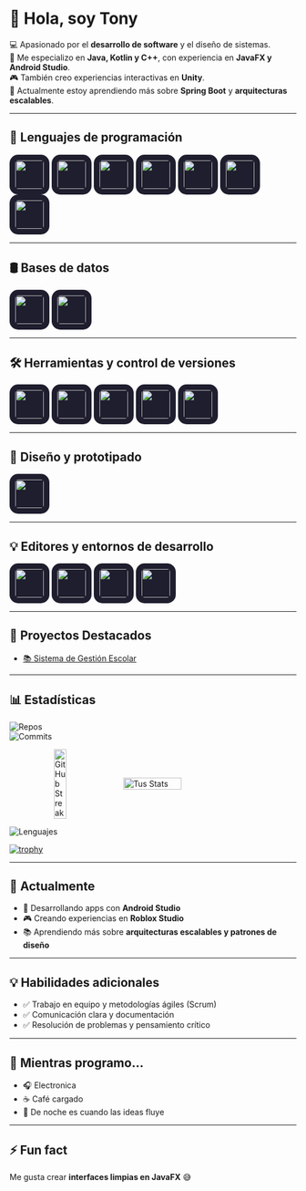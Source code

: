 # 👋 Hola, soy Tony  

💻 Apasionado por el **desarrollo de software** y el diseño de sistemas.  
🚀 Me especializo en **Java, Kotlin y C++**, con experiencia en **JavaFX y Android Studio**.  
🎮 También creo experiencias interactivas en **Unity**.  
🌱 Actualmente estoy aprendiendo más sobre **Spring Boot** y **arquitecturas escalables**.  

---

## 🧰 Lenguajes de programación  

<p align="left">
  <img src="https://cdn.jsdelivr.net/gh/devicons/devicon/icons/java/java-original.svg" width="50" height="50" style="background-color:#1e1e2e; border-radius:15px; padding:10px;"/>
  <img src="https://cdn.jsdelivr.net/gh/devicons/devicon/icons/c/c-original.svg" width="50" height="50" style="background-color:#1e1e2e; border-radius:15px; padding:10px;"/>
  <img src="https://cdn.jsdelivr.net/gh/devicons/devicon/icons/cplusplus/cplusplus-original.svg" width="50" height="50" style="background-color:#1e1e2e; border-radius:15px; padding:10px;"/>
  <img src="https://cdn.jsdelivr.net/gh/devicons/devicon/icons/php/php-original.svg" width="50" height="50" style="background-color:#1e1e2e; border-radius:15px; padding:10px;"/>
  <img src="https://cdn.jsdelivr.net/gh/devicons/devicon/icons/html5/html5-original.svg" width="50" height="50" style="background-color:#1e1e2e; border-radius:15px; padding:10px;"/>
  <img src="https://cdn.jsdelivr.net/gh/devicons/devicon/icons/javascript/javascript-original.svg" width="50" height="50" style="background-color:#1e1e2e; border-radius:15px; padding:10px;"/>
  <img src="https://cdn.jsdelivr.net/gh/devicons/devicon/icons/lua/lua-original.svg" width="50" height="50" style="background-color:#1e1e2e; border-radius:15px; padding:10px;"/>
</p>

---

## 🛢️ Bases de datos  

<p align="left">
  <img src="https://cdn.jsdelivr.net/gh/devicons/devicon/icons/mysql/mysql-original.svg" width="50" height="50" style="background-color:#1e1e2e; border-radius:15px; padding:10px;"/>
  <img src="https://cdn.jsdelivr.net/gh/devicons/devicon/icons/oracle/oracle-original.svg" width="50" height="50" style="background-color:#1e1e2e; border-radius:15px; padding:10px;"/>
</p>

---

## 🛠️ Herramientas y control de versiones  

<p align="left">
  <img src="https://cdn.jsdelivr.net/gh/devicons/devicon/icons/git/git-original.svg" width="50" height="50" style="background-color:#1e1e2e; border-radius:15px; padding:10px;"/>
  <img src="https://cdn.jsdelivr.net/gh/devicons/devicon/icons/linux/linux-original.svg" width="50" height="50" style="background-color:#1e1e2e; border-radius:15px; padding:10px;"/>
  <img src="https://cdn.jsdelivr.net/gh/devicons/devicon/icons/unity/unity-original.svg" width="50" height="50" style="background-color:#1e1e2e; border-radius:15px; padding:10px;"/>
  <img src="https://cdn.jsdelivr.net/gh/devicons/devicon/icons/arduino/arduino-original.svg" width="50" height="50" style="background-color:#1e1e2e; border-radius:15px; padding:10px;"/>
  <img src="https://upload.wikimedia.org/wikipedia/commons/8/83/Steam_icon_logo.svg" width="50" height="50" style="background-color:#1e1e2e; border-radius:15px; padding:10px;"/>

</p>

---

## 🎨 Diseño y prototipado  

<p align="left">
  <img src="https://cdn.jsdelivr.net/gh/devicons/devicon/icons/figma/figma-original.svg" width="50" height="50" style="background-color:#1e1e2e; border-radius:15px; padding:10px;"/>
</p>

---

## 💡 Editores y entornos de desarrollo  

<p align="left">
  <img src="https://cdn.jsdelivr.net/gh/devicons/devicon/icons/vscode/vscode-original.svg" height="50" style="background-color:#1e1e2e; border-radius:15px; padding:10px;"/>
  <img src="https://cdn.jsdelivr.net/gh/devicons/devicon/icons/intellij/intellij-original.svg" width="50" height="50" style="background-color:#1e1e2e; border-radius:15px; padding:10px;"/>
  <img src="https://cdn.jsdelivr.net/gh/devicons/devicon/icons/androidstudio/androidstudio-original.svg" width="50" height="50" style="background-color:#1e1e2e; border-radius:15px; padding:10px;"/>
  <img src="https://cdn.jsdelivr.net/gh/devicons/devicon/icons/netbeans/netbeans-original.svg" width="50" height="50" style="background-color:#1e1e2e; border-radius:15px; padding:10px;"/>
</p>

---

## 🚀 Proyectos Destacados  

- [📚 Sistema de Gestión Escolar](https://github.com/DevTonyCZ/sistema-escolar) 

---

## 📊 Estadísticas   

![Repos](https://img.shields.io/badge/Public_Repos-10-blue?style=for-the-badge&logo=github)  
![Commits](https://img.shields.io/badge/Daily_Commits-Active-green?style=for-the-badge)  

<div style="display: flex; justify-content: center; align-items: center; gap: 10px; flex-wrap: nowrap;">
  <a href="https://git.io/streak-stats">
    <img src="https://github-readme-streak-stats.herokuapp.com?user=DevTonyCZ&theme=radical&hide_border=true" 
         alt="GitHub Streak" title="GitHub Streak" style="width: 45%; max-width: 250px; height: auto;" />
  </a>
  <img src="https://github-readme-stats.vercel.app/api?username=DevTonyCZ&show_icons=true&theme=radical" 
       alt="Tus Stats" title="Tus Stats" style="width: 45%; max-width: 250px; height: auto;" />
</div>



![Lenguajes](https://github-readme-stats.vercel.app/api/top-langs/?username=DevTonyCZ&layout=compact&theme=radical)  

[![trophy](https://github-profile-trophy.vercel.app/?username=DevTonyCZ&theme=radical)](https://github.com/ryo-ma/github-profile-trophy)  

---

## 🚀 Actualmente
- 📱 Desarrollando apps con **Android Studio**  
- 🎮 Creando experiencias en **Roblox Studio**  
- 📚 Aprendiendo más sobre **arquitecturas escalables y patrones de diseño**  

---

## 💡 Habilidades adicionales
- ✅ Trabajo en equipo y metodologías ágiles (Scrum)  
- ✅ Comunicación clara y documentación  
- ✅ Resolución de problemas y pensamiento crítico  

---

## 🎵 Mientras programo...
- 🎧 Electronica  
- ☕ Café cargado  
- 🌙 De noche es cuando las ideas fluye  

---

## ⚡ Fun fact  

Me gusta crear **interfaces limpias en JavaFX** 😅  


<!--
**DevTonyCZ/DevTonyCZ** is a ✨ _special_ ✨ repository because its `README.md` (this file) appears on your GitHub profile.

Here are some ideas to get you started:

- 🔭 I’m currently working on ...
- 🌱 I’m currently learning ...
- 👯 I’m looking to collaborate on ...
- 🤔 I’m looking for help with ...
- 💬 Ask me about ...
- 📫 How to reach me: ...
- 😄 Pronouns: ...
- ⚡ Fun fact: ...
-->
